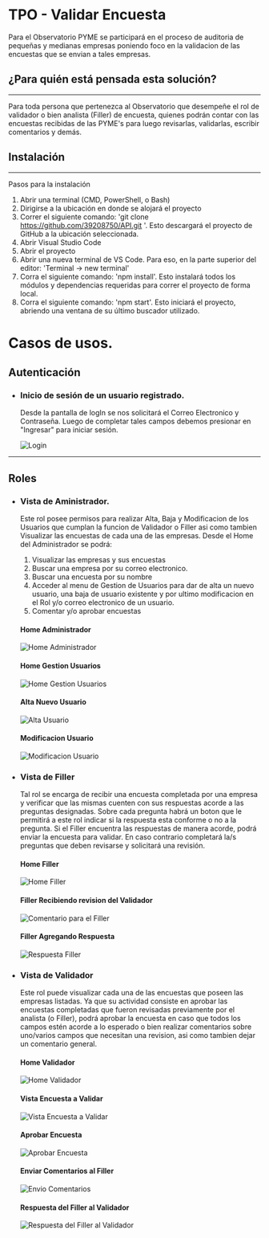 # TPO - Validar Encuesta

Para el Observatorio PYME se participará en el proceso de auditoria de pequeñas y medianas empresas poniendo foco en la validacion de las encuestas que se envian a tales empresas.


## ¿Para quién está pensada esta solución?
---
Para toda persona que pertenezca al Observatorio que desempeñe el rol de validador o bien analista (Filler) de encuesta, quienes podrán contar con las encuestas recibidas de las PYME's para luego revisarlas, validarlas, escribir comentarios y demás.

## Instalación
---
Pasos para la instalación

1) Abrir una terminal (CMD, PowerShell, o Bash)
2) Dirigirse a la ubicación en donde se alojará el proyecto
3) Correr el siguiente comando: 'git clone https://github.com/39208750/API.git '. Esto descargará el proyecto de GitHub a la ubicación seleccionada.
4) Abrir Visual Studio Code
5) Abrir el proyecto
6) Abrir una nueva terminal de VS Code. Para eso, en la parte superior del editor: 'Terminal -> new terminal'
7) Corra el siguiente comando: 'npm install'. Esto instalará todos los módulos y dependencias requeridas para correr el proyecto de forma local.
8) Corra el siguiente comando: 'npm start'. Esto iniciará el proyecto, abriendo una ventana de su último buscador utilizado.


# Casos de usos.

## Autenticación

- ### Inicio de sesión de un usuario registrado.
  Desde la pantalla de logIn se nos solicitará el Correo Electronico y Contraseña. Luego de completar tales campos debemos presionar en "Ingresar" para iniciar sesión.

  ![Login](images/login.png)

---
## Roles

- ### Vista de Aministrador.    
  Este rol posee permisos para realizar Alta, Baja y Modificacion de los Usuarios que cumplan la funcion de Validador o Filler asi como tambien Visualizar las encuestas de cada una de las empresas.
  Desde el Home del Administrador se podrá:
  1) Visualizar las empresas y sus encuestas 
  2) Buscar una empresa por su correo electronico.
  3) Buscar una encuesta por su nombre
  4) Acceder al menu de Gestion de Usuarios para dar de alta un nuevo usuario, una baja de usuario existente y por ultimo modificacion en el Rol y/o correo electronico de un usuario.
  5) Comentar y/o aprobar encuestas

  #### Home Administrador
  ![Home Administrador](images/Home%20Admin.png)

  #### Home Gestion Usuarios 
  ![Home Gestion Usuarios](images/Home%20Gestion%20Usuarios.png)

  #### Alta Nuevo Usuario
  ![Alta Usuario](images/Agregar%20User%20desde%20Adm.png)

  #### Modificacion Usuario
  ![Modificacion Usuario](images/Modificacion%20Usuario.png)



- ### Vista de Filler
    Tal rol se encarga de recibir una encuesta completada por una empresa y verificar que las mismas cuenten con sus respuestas acorde a las preguntas designadas. Sobre cada pregunta habrá un boton que le permitirá a este rol indicar si la respuesta esta conforme o no a la pregunta.
    Si el Filler encuentra las respuestas de manera acorde, podrá enviar la encuesta para validar. En caso contrario completará la/s preguntas que deben revisarse y solicitará una revisión.

  #### Home Filler
  ![Home Filler](images/Home%20Filler.png)

  #### Filler Recibiendo revision del Validador
  ![Comentario para el Filler](images/Comentario%20recibido%20visto%20desde%20Filler.png)

  #### Filler Agregando Respuesta
  ![Respuesta Filler](images/Resp%20del%20Filler.png)



- ### Vista de Validador
    Este rol puede visualizar cada una de las encuestas que poseen las empresas listadas. Ya que su actividad consiste en aprobar las encuestas completadas que fueron revisadas previamente por el analista (o Filler), podrá aprobar la encuesta en caso que todos los campos estén acorde a lo esperado o bien realizar comentarios sobre uno/varios campos que necesitan una revision, asi como tambien dejar un comentario general.

  #### Home Validador
    ![Home Validador](images/Home%20Validador.png)
    
  #### Vista Encuesta a Validar
    ![Vista Encuesta a Validar](images/Vista%20encuesta%20a%20validar.png)

  #### Aprobar Encuesta
    ![Aprobar Encuesta](images/Aprobar%20Encuesta.png)

  #### Enviar Comentarios al Filler
    ![Envio Comentarios](images/Comentario%20desde%20Validador.png)

  #### Respuesta del Filler al Validador
  ![Respuesta del Filler al Validador](images/Respuesta%20llegada%20al%20aprobador.png)

